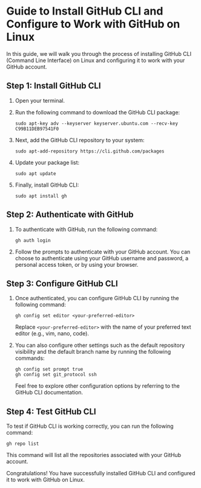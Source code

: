 # Guide to Install GitHub CLI and Configure to Work with GitHub on Linux

In this guide, we will walk you through the process of installing GitHub CLI (Command Line Interface) on Linux and configuring it to work with your GitHub account.

## Step 1: Install GitHub CLI

1. Open your terminal.
2. Run the following command to download the GitHub CLI package:

    ```
    sudo apt-key adv --keyserver keyserver.ubuntu.com --recv-key C99B11DEB97541F0
    ```

3. Next, add the GitHub CLI repository to your system:

    ```
    sudo apt-add-repository https://cli.github.com/packages
    ```

4. Update your package list:

    ```
    sudo apt update
    ```

5. Finally, install GitHub CLI:

    ```
    sudo apt install gh
    ```

## Step 2: Authenticate with GitHub

1. To authenticate with GitHub, run the following command:

    ```
    gh auth login
    ```

2. Follow the prompts to authenticate with your GitHub account. You can choose to authenticate using your GitHub username and password, a personal access token, or by using your browser.

## Step 3: Configure GitHub CLI

1. Once authenticated, you can configure GitHub CLI by running the following command:

    ```
    gh config set editor <your-preferred-editor>
    ```

    Replace `<your-preferred-editor>` with the name of your preferred text editor (e.g., vim, nano, code).

2. You can also configure other settings such as the default repository visibility and the default branch name by running the following commands:

    ```
    gh config set prompt true
    gh config set git_protocol ssh
    ```

    Feel free to explore other configuration options by referring to the GitHub CLI documentation.

## Step 4: Test GitHub CLI

To test if GitHub CLI is working correctly, you can run the following command:

```
gh repo list
```

This command will list all the repositories associated with your GitHub account.

Congratulations! You have successfully installed GitHub CLI and configured it to work with GitHub on Linux.
